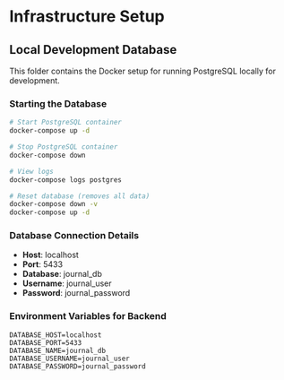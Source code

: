 # Infrastructure Setup

## Local Development Database

This folder contains the Docker setup for running PostgreSQL locally for development.

### Starting the Database

```bash
# Start PostgreSQL container
docker-compose up -d

# Stop PostgreSQL container
docker-compose down

# View logs
docker-compose logs postgres

# Reset database (removes all data)
docker-compose down -v
docker-compose up -d
```

### Database Connection Details

- **Host**: localhost
- **Port**: 5433
- **Database**: journal_db
- **Username**: journal_user
- **Password**: journal_password

### Environment Variables for Backend

```env
DATABASE_HOST=localhost
DATABASE_PORT=5433
DATABASE_NAME=journal_db
DATABASE_USERNAME=journal_user
DATABASE_PASSWORD=journal_password
```